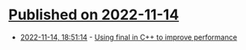 # [Published on 2022-11-14](index.md)

* [2022-11-14, 18:51:14](https://lobste.rs/s/ebjx8l/using_final_c_improve_performance) - [Using final in C++ to improve performance](https://blog.feabhas.com/2022/11/using-final-in-c-to-improve-performance/)
